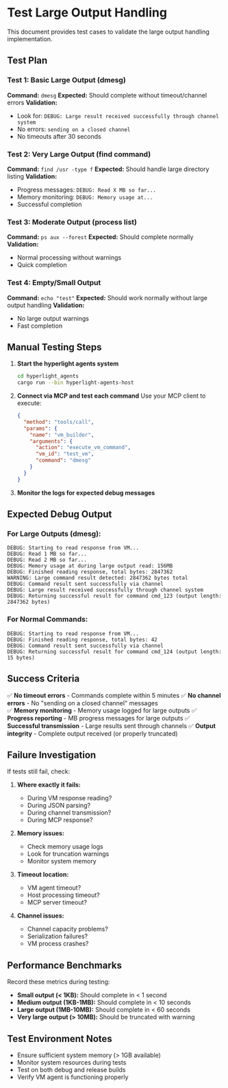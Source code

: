 # Test Large Output Handling

This document provides test cases to validate the large output handling implementation.

## Test Plan

### Test 1: Basic Large Output (dmesg)
**Command:** `dmesg`
**Expected:** Should complete without timeout/channel errors
**Validation:**
- Look for: `DEBUG: Large result received successfully through channel system`
- No errors: `sending on a closed channel`
- No timeouts after 30 seconds

### Test 2: Very Large Output (find command)
**Command:** `find /usr -type f`
**Expected:** Should handle large directory listing
**Validation:**
- Progress messages: `DEBUG: Read X MB so far...`
- Memory monitoring: `DEBUG: Memory usage at...`
- Successful completion

### Test 3: Moderate Output (process list)
**Command:** `ps aux --forest`
**Expected:** Should complete normally
**Validation:**
- Normal processing without warnings
- Quick completion

### Test 4: Empty/Small Output
**Command:** `echo "test"`
**Expected:** Should work normally without large output handling
**Validation:**
- No large output warnings
- Fast completion

## Manual Testing Steps

1. **Start the hyperlight agents system**
   ```bash
   cd hyperlight_agents
   cargo run --bin hyperlight-agents-host
   ```

2. **Connect via MCP and test each command**
   Use your MCP client to execute:
   ```json
   {
     "method": "tools/call",
     "params": {
       "name": "vm_builder",
       "arguments": {
         "action": "execute_vm_command",
         "vm_id": "test_vm",
         "command": "dmesg"
       }
     }
   }
   ```

3. **Monitor the logs for expected debug messages**

## Expected Debug Output

### For Large Outputs (dmesg):
```
DEBUG: Starting to read response from VM...
DEBUG: Read 1 MB so far...
DEBUG: Read 2 MB so far...
DEBUG: Memory usage at during large output read: 156MB
DEBUG: Finished reading response, total bytes: 2847362
WARNING: Large command result detected: 2847362 bytes total
DEBUG: Command result sent successfully via channel
DEBUG: Large result received successfully through channel system
DEBUG: Returning successful result for command cmd_123 (output length: 2847362 bytes)
```

### For Normal Commands:
```
DEBUG: Starting to read response from VM...
DEBUG: Finished reading response, total bytes: 42
DEBUG: Command result sent successfully via channel
DEBUG: Returning successful result for command cmd_124 (output length: 15 bytes)
```

## Success Criteria

✅ **No timeout errors** - Commands complete within 5 minutes
✅ **No channel errors** - No "sending on a closed channel" messages  
✅ **Memory monitoring** - Memory usage logged for large outputs
✅ **Progress reporting** - MB progress messages for large outputs
✅ **Successful transmission** - Large results sent through channels
✅ **Output integrity** - Complete output received (or properly truncated)

## Failure Investigation

If tests still fail, check:

1. **Where exactly it fails:**
   - During VM response reading?
   - During JSON parsing?
   - During channel transmission?
   - During MCP response?

2. **Memory issues:**
   - Check memory usage logs
   - Look for truncation warnings
   - Monitor system memory

3. **Timeout location:**
   - VM agent timeout?
   - Host processing timeout?
   - MCP server timeout?

4. **Channel issues:**
   - Channel capacity problems?
   - Serialization failures?
   - VM process crashes?

## Performance Benchmarks

Record these metrics during testing:

- **Small output (< 1KB):** Should complete in < 1 second
- **Medium output (1KB-1MB):** Should complete in < 10 seconds  
- **Large output (1MB-10MB):** Should complete in < 60 seconds
- **Very large output (> 10MB):** Should be truncated with warning

## Test Environment Notes

- Ensure sufficient system memory (> 1GB available)
- Monitor system resources during tests
- Test on both debug and release builds
- Verify VM agent is functioning properly